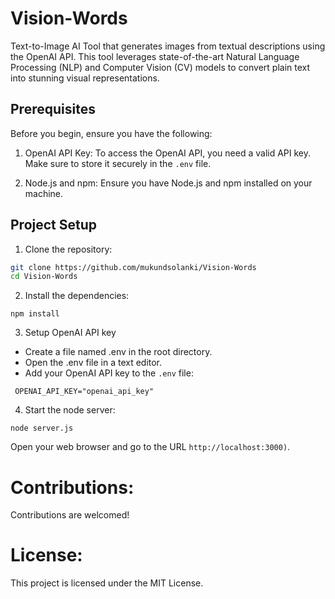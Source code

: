 # Vision-Words

Text-to-Image AI Tool that generates images from textual descriptions using the OpenAI API. This tool leverages state-of-the-art Natural Language Processing (NLP) and Computer Vision (CV) models to convert plain text into stunning visual representations.

## Prerequisites

Before you begin, ensure you have the following:

1. OpenAI API Key: To access the OpenAI API, you need a valid API key. Make sure to store it securely in the `.env` file.

2. Node.js and npm: Ensure you have Node.js and npm installed on your machine.

## Project Setup

1. Clone the repository:

```bash
git clone https://github.com/mukundsolanki/Vision-Words
cd Vision-Words
```

2. Install the dependencies:
```
npm install
```

3. Setup OpenAI API key

- Create a file named .env in the root directory.
- Open the .env file in a text editor.
- Add your OpenAI API key to the `.env` file:
```
 OPENAI_API_KEY="openai_api_key"
```

4. Start the node server:
```
node server.js
```

Open your web browser and go to the URL `http://localhost:3000)`.

# Contributions:

Contributions are welcomed!

# License:
  This project is licensed under the MIT License.
